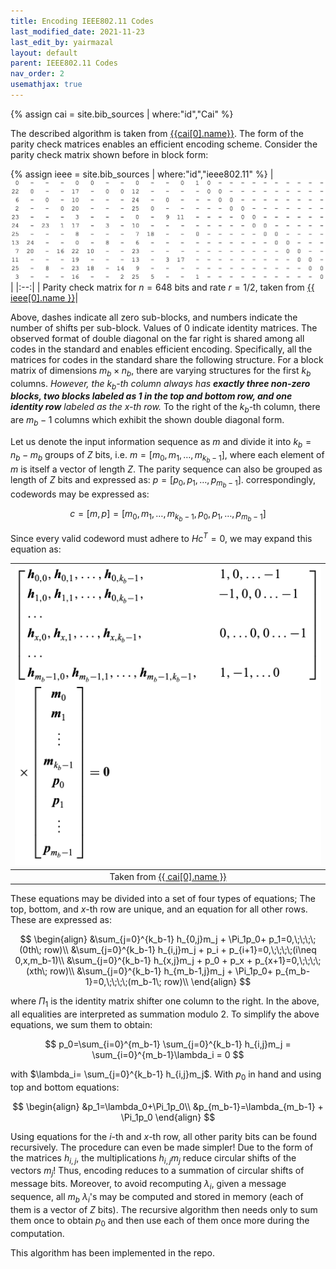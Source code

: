 ```yaml
---
title: Encoding IEEE802.11 Codes
last_modified_date: 2021-11-23
last_edit_by: yairmazal
layout: default
parent: IEEE802.11 Codes
nav_order: 2
usemathjax: true
---
```


{% assign cai = site.bib_sources | where:"id","Cai" %}

The described algorithm is taken from  [{{cai[0].name}}]({{cai[0].url}}). The form of the parity check matrices enables
an efficient encoding scheme. Consider the parity check matrix shown before in block form:

{% assign ieee = site.bib_sources | where:"id","ieee802.11" %}
| ![ieee_example_parity_check.png](../assets/images/ieee_example_parity_check.png) |
|:--:|
| Parity check matrix for $n=648$ bits and rate $r=1/2$, taken from [{{ ieee[0].name }}]({{ieee[0].url}})|

Above, dashes indicate all zero sub-blocks, and numbers indicate the number of shifts per sub-block. Values of $0$ 
indicate identity matrices. The observed format of double diagonal on the far right is shared among all codes in the standard and enables efficient encoding. Specifically, all the matrices for codes in the standard share the following structure. For a block matrix of dimensions $m_b\times n_b$, there are varying structures for the first $k_b$ columns. 
*However, the $k_b$-th column always has **exactly three non-zero blocks, two blocks labeled as $1$ in the top and bottom row, and one identity row** labeled as the $x$-th row.* To the right of the $k_b$-th column, there are $m_{b}-1$
columns which exhibit the shown double diagonal form.

Let us denote the input information sequence as $m$ and divide it into $k_b= n_b-m_b$ groups of $Z$ bits, i.e. 
$m=[m_0, m_1, \dots, m_{k_b-1}]$, where each element of $m$ is itself a vector of length $Z$. The parity sequence can 
also be grouped as length of $Z$ bits and expressed as: $p=[p_0, p_1, \dots, p_{m_b-1}]$. correspondingly, codewords
may be expressed as: 

$$c=[m, p]=[m_0, m_1, \dots, m_{k_b-1},p_0, p_1, \dots, p_{m_b-1}]$$

Since every valid codeword must adhere to $Hc^T=0$, we may expand this equation as:

| ![ieee_example_parity_check.png](../assets/images/ieee_encoding.png) |
|:--:|
| Taken from [{{ cai[0].name }}]({{cai[0].url}})|

These equations may be divided into a set of four types of equations; The top, bottom, and $x$-th row are unique, and an equation for all other rows. These are expressed as:

$$
\begin{align}
&\sum_{j=0}^{k_b-1} h_{0,j}m_j + \Pi_1p_0+ p_1=0,\;\;\;\;(0th\; row)\\
&\sum_{j=0}^{k_b-1} h_{i,j}m_j + p_i + p_{i+1}=0,\;\;\;\;(i\neq 0,x,m_b-1)\\
&\sum_{j=0}^{k_b-1} h_{x,j}m_j + p_0 + p_x + p_{x+1}=0,\;\;\;\;(xth\; row)\\
&\sum_{j=0}^{k_b-1} h_{m_b-1,j}m_j + \Pi_1p_0+ p_{m_b-1}=0,\;\;\;\;(m_b-1\; row)\\
\end{align}
$$

where $\Pi_1$ is the identity matrix shifter one column to the right. In the above, all equalities are interpreted as
 summation modulo 2. To simplify the above equations, we sum them  to obtain:

$$
p_0=\sum_{i=0}^{m_b-1} \sum_{j=0}^{k_b-1} h_{i,j}m_j = \sum_{i=0}^{m_b-1}\lambda_i = 0
$$

with $\lambda_i= \sum_{j=0}^{k_b-1} h_{i,j}m_j$. With $p_0$ in hand and using top and bottom equations:

$$
\begin{align}
&p_1=\lambda_0+\Pi_1p_0\\
&p_{m_b-1}=\lambda_{m_b-1} + \Pi_1p_0
\end{align}
$$

Using equations for the $i$-th and $x$-th row, all other parity bits can be found recursively.
The procedure can even be made simpler! Due to the form of the matrices $h_{i,j}$, the multiplications $h_{i,j}m_j$ 
reduce circular shifts of the vectors $m_j$! Thus, encoding reduces to a summation of circular shifts of message bits. 
Moreover, to avoid recomputing $\lambda_i$, given a message sequence, all $m_b$ $\lambda_i$'s may be computed and stored
in memory (each of them is a vector of $Z$ bits). The recursive algorithm then needs only to sum them once to obtain
$p_0$ and then use each of them once more during the computation.

This algorithm has been implemented in the repo.
